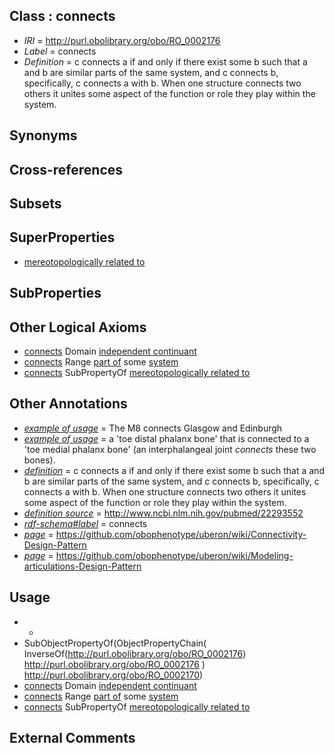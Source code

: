 
## Class : connects

 * *IRI* = http://purl.obolibrary.org/obo/RO_0002176
 * *Label* = connects
 * *Definition* = c connects a if and only if there exist some b such that a and b are similar parts of the same system, and c connects b, specifically, c connects a with b. When one structure connects two others it unites some aspect of the function or role they play within the system.

## Synonyms


## Cross-references


## Subsets


## SuperProperties

 * [mereotopologically related to](../../RO/23/RO_0002323.md)

## SubProperties


## Other Logical Axioms

 * [connects](../../RO/76/RO_0002176.md) Domain [independent continuant](../../BFO/04/BFO_0000004.md)
 * [connects](../../RO/76/RO_0002176.md) Range [part of](../../BFO/50/BFO_0000050.md) some [system](../../RO/77/RO_0002577.md)
 * [connects](../../RO/76/RO_0002176.md) SubPropertyOf [mereotopologically related to](../../RO/23/RO_0002323.md)

## Other Annotations

 * *[example of usage](../../IAO/12/IAO_0000112.md)* = The M8 connects Glasgow and Edinburgh
 * *[example of usage](../../IAO/12/IAO_0000112.md)* = a 'toe distal phalanx bone' that is connected to a 'toe medial phalanx bone' (an interphalangeal joint *connects* these two bones).
 * *[definition](../../IAO/15/IAO_0000115.md)* = c connects a if and only if there exist some b such that a and b are similar parts of the same system, and c connects b, specifically, c connects a with b. When one structure connects two others it unites some aspect of the function or role they play within the system.
 * *[definition source](../../IAO/19/IAO_0000119.md)* = http://www.ncbi.nlm.nih.gov/pubmed/22293552
 * *[rdf-schema#label](../../el/rdf-schema#label.md)* = connects
 * *[page](../../ge/page.md)* = https://github.com/obophenotype/uberon/wiki/Connectivity-Design-Pattern
 * *[page](../../ge/page.md)* = https://github.com/obophenotype/uberon/wiki/Modeling-articulations-Design-Pattern

## Usage

 * -
 * SubObjectPropertyOf(ObjectPropertyChain( InverseOf(<http://purl.obolibrary.org/obo/RO_0002176>) <http://purl.obolibrary.org/obo/RO_0002176> ) <http://purl.obolibrary.org/obo/RO_0002170>)
 * [connects](../../RO/76/RO_0002176.md) Domain [independent continuant](../../BFO/04/BFO_0000004.md)
 * [connects](../../RO/76/RO_0002176.md) Range [part of](../../BFO/50/BFO_0000050.md) some [system](../../RO/77/RO_0002577.md)
 * [connects](../../RO/76/RO_0002176.md) SubPropertyOf [mereotopologically related to](../../RO/23/RO_0002323.md)

## External Comments

